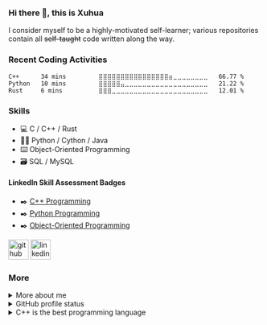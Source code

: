 ### Hi there 👋, this is Xuhua
I consider myself to be a highly-motivated self-learner; various repositories contain all ~~self-taught~~ code written along the way.  

### Recent Coding Activities
<!--START_SECTION:waka-->
```text
C++      34 mins         ⣿⣿⣿⣿⣿⣿⣿⣿⣿⣿⣿⣿⣿⣿⣿⣿⣶⣀⣀⣀⣀⣀⣀⣀⣀   66.77 % 
Python   10 mins         ⣿⣿⣿⣿⣿⣤⣀⣀⣀⣀⣀⣀⣀⣀⣀⣀⣀⣀⣀⣀⣀⣀⣀⣀⣀   21.22 % 
Rust     6 mins          ⣿⣿⣿⣀⣀⣀⣀⣀⣀⣀⣀⣀⣀⣀⣀⣀⣀⣀⣀⣀⣀⣀⣀⣀⣀   12.01 % 
```
<!--END_SECTION:waka-->

### Skills
* 💻 C / C++ / Rust
* 🐱‍💻 Python / Cython / Java
* ⌨️ Object-Oriented Programming
* 🗃️ SQL / MySQL

#### LinkedIn Skill Assessment Badges
* ✒️ [C++ Programming][LinkedIn Profile Link]
* ✒️ [Python Programming][LinkedIn Profile Link]
* ✒️ [Object-Oriented Programming][LinkedIn Profile Link]

[LinkedIn Profile Link]: https://www.linkedin.com/in/coder-xuhua-huang/

[<img src='https://cdn.jsdelivr.net/npm/simple-icons@3.0.1/icons/github.svg' alt='github' height='40'>](https://github.com/XuhuaHuang)
[<img src='https://cdn.jsdelivr.net/npm/simple-icons@3.0.1/icons/linkedin.svg' alt='linkedin' height='40'>](https://www.linkedin.com/in/coder-xuhua-huang/)

### More
<details>
  <summary>More about me</summary>
  
  #### More About Me
  - 🔭 I’m currently working on enhancing Python skills. 
  - 🌱 I’m currently learning Rust.
  - 📤 Most used line of code `git commit -m "Initial Commit"`
  - 🤔 I’m looking for help with advance Python and Machine Learning.
  - 📫 How to reach me: huang.xuhua@outlook.com
  - ⚡ Fun fact: code blooded animal.
</details>

<details>
  <summary>GitHub profile status</summary>
  
  #### GitHub Status
  
  <!-- Overall -->
  ##### Overview
  ![visitors](https://visitor-badge.glitch.me/badge?page_id=page.id)
  ![Profile views](https://gpvc.arturio.dev/XuhuaHuang)
  
  <!-- Languages -->
  ##### Top Languages
  [![Top Langs](https://github-readme-stats.vercel.app/api/top-langs/?username=XuhuaHuang&layout=compact&theme=vue-dark)](https://github.com/anuraghazra/github-readme-stats)
  
  <!-- Wakatime profile -->
  ##### Summary of Coding Activities
  [![Xuhua's wakatime stats](https://github-readme-stats.vercel.app/api/wakatime?username=XuhuaHuang&layout=compact&theme=vue-dark)](https://github.com/anuraghazra/github-readme-stats)
</details>

<details>
  <summary>C++ is the best programming language</summary>
  
  ### C++ Code Snippet
  ```C++
  #include<iostream>
  #include<list>
  #include<string>
  
  extern std::list<string> knownLangsList { "C++", "Python", "Cython", "Rust", "Java" };
  extern std::list<string> mainLangsList { "C++", "Python" };
  
  namespace util {
    template<class T>
    void printList(std::list<T> argList) {
        std::cout << "\n[fn]Printing list..." << std::endl;

        typename std::list<T>::iterator iter;
        for (iter = argList.begin(); iter != argList.end(); ++iter)
            std::cout << *iter << " "; // dereference the iterator to print content

        std::cout << "\n[fn]Finished printing the list." << std::endl;
        return;
    }
  }
  
  int main(int argc, char** argv) {
    /* Test template function util::printList(std::list<T>) */
    util::printList(knownLangsList);
    util::printList(mainLangsList);

    return 0;
  }
  ```
</details>
